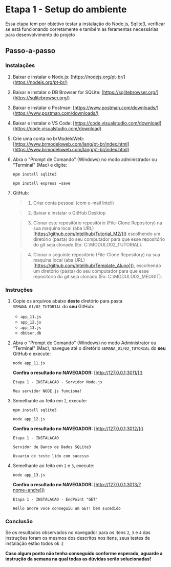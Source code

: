 # Etapa 1 - Setup do ambiente

Essa etapa tem por objetivo testar a instalação do Node.js, Sqlite3, verificar se está funcionando corretamente e também as feramentas necessárias para desenvolvimento do projeto

## Passo-a-passo

### Instalações

1. Baixar e instalar o Node.js: [https://nodejs.org/pt-br/](https://nodejs.org/pt-br/)
2. Baixar e instalar o DB Browser for SQLite: [https://sqlitebrowser.org/](https://sqlitebrowser.org/)
3. Baixar e instalar o Postman: [https://www.postman.com/downloads/](https://www.postman.com/downloads/)
4. Baixar e instalar o VS Code:  [https://code.visualstudio.com/download](https://code.visualstudio.com/download)
5. Crie uma conta no brModeloWeb:  [https://www.brmodeloweb.com/lang/pt-br/index.html](https://www.brmodeloweb.com/lang/pt-br/index.html)
6. Abra o "Prompt de Comando" (Windows) no modo administrador ou "Terminal" (Mac) e digite:

   `npm install sqlite3`
   
   `npm install express –save`

7. GitHub:
   > 1. Criar conta pessoal (com e-mail Inteli)
  
   > 2. Baixar e instalar o GitHub Desktop

   > 3. Clonar este repositório repositório (File-Clone Repository) na sua maquina local (aba URL) [https://github.com/Intelihub/Tutorial_M2/]() escolhendo um diretório (pasta) do seu computador para que esse repositório do git seja clonado (Ex: C:\MODULO02_TUTORIAL).

   > 4. Clonar o seguinte repositório (File-Clone Repository) na sua maquina local (aba URL) [https://github.com/Intelihub/Template_Aluno](), escolhendo um diretório (pasta) do seu computador para que esse repositório do git seja clonado (Ex: C:\MODULO02_MEUGIT).

### Instruções

1. Copie os arquivos abaixo **deste** diretório para pasta `SEMANA_01/02_TUTORIAL` do **seu** GitHub:
   
	- `app_11.js`
	- `app_12.js`
	- `app_13.js`
	- `dbUser.db`

2. Abra o "Prompt de Comando" (Windows) no modo Administrator ou "Terminal" (Mac), navegue até o diretório `SEMANA_01/02_TUTORIAL` do **seu** GitHub e execute:

	`node app_11.js`

	**Confira o resultado no NAVEGADOR:** [http://127.0.0.1:3011/]()

	`Etapa 1 - INSTALACAO - Servidor Node.js`

	`Meu servidor NODE.js funciona!`

3. Semelhante ao feito em `2`, execute:

	`npm install sqlite3`

  	`node app_12.js`
   
	**Confira o resultado no NAVEGADOR:** [http://127.0.0.1:3012/]()

	`Etapa 1 - INSTALACAO`
   
	`Servidor de Banco de Dados SQLite3`
   
	`Usuario de teste lido com sucesso`

4. Semelhante ao feito em `2` e `3`, execute:

	`node app_13.js`

	**Confira o resultado no NAVEGADOR:** [http://127.0.0.1:3013/?nome=andre]()
	
	`Etapa 1 - INSTALACAO - EndPoint "GET"`
   
	`Hello andre voce conseguiu um GET! bem sucedido`

### Conclusão
Se os resultados observados no navegador para os itens `2`, `3` e `4` das instruções foram os mesmos dos descritos nos itens, seus testes de instalação estão todos ok :)

**Caso algum ponto não tenha conseguido conforme esperado, aguarde a instrução da semana na qual todas as dúvidas serão solucionadas!**
